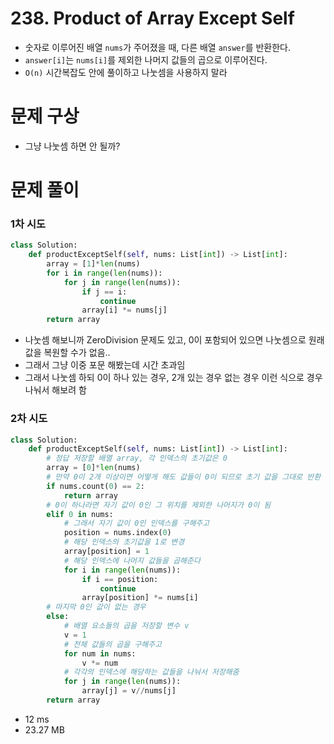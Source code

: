 # 238. Product of Array Except Self
* 숫자로 이루어진 배열 ``nums``가 주어졌을 때, 다른 배열 ``answer``를 반환한다.
* ``answer[i]``는 ``nums[i]``를 제외한 나머지 값들의 곱으로 이루어진다.
* ``O(n)`` 시간복잡도 안에 풀이하고 나눗셈을 사용하지 말라
# 문제 구상
* 그냥 나눗셈 하면 안 될까?
# 문제 풀이
### 1차 시도
```python
class Solution:
    def productExceptSelf(self, nums: List[int]) -> List[int]:
        array = [1]*len(nums)
        for i in range(len(nums)):
            for j in range(len(nums)):
                if j == i:
                    continue
                array[i] *= nums[j]
        return array
```
* 나눗셈 해보니까 ZeroDivision 문제도 있고, 0이 포함되어 있으면 나눗셈으로 원래 값을 복원할 수가 없음..
* 그래서 그냥 이중 포문 해봤는데 시간 초과임
* 그래서 나눗셈 하되 0이 하나 있는 경우, 2개 있는 경우 없는 경우 이런 식으로 경우 나눠서 해보려 함
### 2차 시도
```python
class Solution:
    def productExceptSelf(self, nums: List[int]) -> List[int]:
        # 정답 저장할 배열 array, 각 인덱스의 초기값은 0
        array = [0]*len(nums)
        # 만약 0이 2개 이상이면 어떻게 해도 값들이 0이 되므로 초기 값을 그대로 반환
        if nums.count(0) == 2:
            return array
        # 0이 하나라면 자기 값이 0인 그 위치를 제외한 나머지가 0이 됨
        elif 0 in nums:
            # 그래서 자기 값이 0인 인덱스를 구해주고
            position = nums.index(0)
            # 해당 인덱스의 초기값을 1로 변경
            array[position] = 1
            # 해당 인덱스에 나머지 값들을 곱해준다
            for i in range(len(nums)):
                if i == position:
                    continue
                array[position] *= nums[i]
        # 마지막 0인 값이 없는 경우
        else:
            # 배열 요소들의 곱을 저장할 변수 v
            v = 1
            # 전체 값들의 곱을 구해주고 
            for num in nums:
                v *= num
            # 각각의 인덱스에 해당하는 값들을 나눠서 저장해줌
            for j in range(len(nums)):
                array[j] = v//nums[j]
        return array
```
* 12 ms
* 23.27 MB